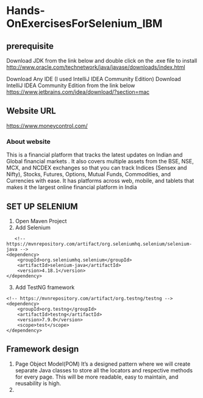 # Hands-OnExercisesForSelenium_IBM

## prerequisite
Download JDK from the link below and double click on the .exe file to install
http://www.oracle.com/technetwork/java/javase/downloads/index.html

Download Any IDE (I used IntelliJ IDEA Community Edition)
Download  IntelliJ IDEA Community Edition from the link below 
https://www.jetbrains.com/idea/download/?section=mac

## Website URL 
https://www.moneycontrol.com/
### About website 
This is a financial platform that tracks the latest updates on Indian and Global financial markets .
It also covers multiple assets from the BSE, NSE, MCX, and NCDEX exchanges so that you can
track Indices (Sensex and Nifty), Stocks, Futures, Options, Mutual Funds, Commodities, and
Currencies with ease. It has platforms across web, mobile, and tablets that makes it the largest
online financial platform in India


## SET UP SELENIUM
1. Open Maven Project 
2. Add Selenium
```
   <!-- https://mvnrepository.com/artifact/org.seleniumhq.selenium/selenium-java -->
<dependency>
    <groupId>org.seleniumhq.selenium</groupId>
    <artifactId>selenium-java</artifactId>
    <version>4.18.1</version>
</dependency>
```

3. Add TestNG framework
```
<!-- https://mvnrepository.com/artifact/org.testng/testng -->
<dependency>
    <groupId>org.testng</groupId>
    <artifactId>testng</artifactId>
    <version>7.9.0</version>
    <scope>test</scope>
</dependency>
```
## Framework design 
1. Page Object Model(POM)
It’s a designed pattern where we will create separate Java classes to store all the locators and
respective methods for every page. This will be more readable, easy to maintain, and
reusability is high.
2. 



